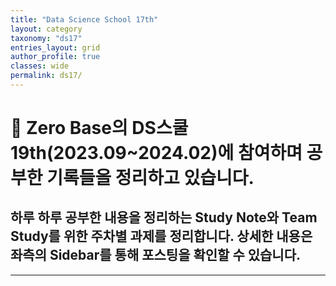 ```yaml
---
title: "Data Science School 17th"
layout: category
taxonomy: "ds17"
entries_layout: grid
author_profile: true
classes: wide
permalink: ds17/
---
```


# 📌 Zero Base의 DS스쿨 19th(2023.09~2024.02)에 참여하며 공부한 기록들을 정리하고 있습니다.
## 하루 하루 공부한 내용을 정리하는 Study Note와 Team Study를 위한 주차별 과제를 정리합니다. 상세한 내용은 좌측의 Sidebar를 통해 포스팅을 확인할 수 있습니다.

---
<br>
<br>